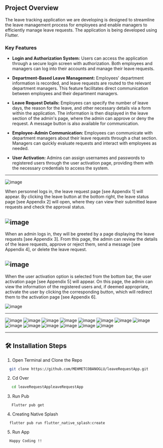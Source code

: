 ## Project Overview

The leave tracking application we are developing is designed to streamline the leave management process for employees and enable managers to efficiently manage leave requests. The application is being developed using Flutter.

### Key Features

- **Login and Authorization System:** Users can access the application through a secure login screen with authorization. Both employees and managers can log into their accounts and manage their leave requests.

- **Department-Based Leave Management:** Employees' department information is recorded, and leave requests are routed to the relevant department managers. This feature facilitates direct communication between employees and their department managers.

- **Leave Request Details:** Employees can specify the number of leave days, the reason for the leave, and other necessary details via a form within the application. The information is then displayed in the leave section of the admin's page, where the admin can approve or deny the request. A message button is also available for communication.

- **Employee-Admin Communication:** Employees can communicate with department managers about their leave requests through a chat section. Managers can quickly evaluate requests and interact with employees as needed.

- **User Activation:** Admins can assign usernames and passwords to registered users through the user activation page, providing them with the necessary credentials to access the system.

---
![image](https://github.com/user-attachments/assets/5e03e893-ac9c-4351-a538-b9f4f348820c)

When personnel logs in, the leave request page [see Appendix 1] will appear. By clicking the leave button at the bottom right, the leave status page [see Appendix 2] will open, where they can view their submitted leave requests and check the approval status.

![image](https://github.com/user-attachments/assets/a1201796-9f59-438d-9ef4-235db1142a88)
---
When an admin logs in, they will be greeted by a page displaying the leave requests [see Appendix 3]. From this page, the admin can review the details of the leave requests, approve or reject them, send a message [see Appendix 4], or delete the leave request.

![image](https://github.com/user-attachments/assets/5e339886-2c26-49ef-8d2a-f5de82cefca7)
---
When the user activation option is selected from the bottom bar, the user activation page [see Appendix 5] will appear. On this page, the admin can view the information of the registered users and, if deemed appropriate, activate the user by clicking the corresponding button, which will redirect them to the activation page [see Appendix 6].

![image](https://github.com/user-attachments/assets/f31b1972-f9de-46bf-b807-fa22730439ca)

---

![image](https://github.com/user-attachments/assets/86bbf5a1-29e2-480e-9a82-a621490bd3b7)
![image](https://github.com/user-attachments/assets/7bae5aef-5330-437d-8c8d-8e907e4064d8)
![image](https://github.com/user-attachments/assets/1b733a59-7747-451e-aa69-cc499ee074da) 
![image](https://github.com/user-attachments/assets/5fb00162-d63b-4570-95d9-dbacebdf9211)
![image](https://github.com/user-attachments/assets/4a1f1b62-29f1-4f0e-92fb-d9bb7e33eb6d)
![image](https://github.com/user-attachments/assets/4affd2e1-4200-4e78-9bb0-c5ff48024a1b)
![image](https://github.com/user-attachments/assets/64c62c76-7939-4458-8b0f-997e83e57a06)
![image](https://github.com/user-attachments/assets/12c60b17-aaf6-497e-8309-7e691342a2fe)
![image](https://github.com/user-attachments/assets/582d22eb-b5b8-4b15-a385-725f6eaf02d7)
![image](https://github.com/user-attachments/assets/4bcff8d3-2d19-42e8-b1b7-413d357d0616)
![image](https://github.com/user-attachments/assets/125dcbd3-9537-44e5-bc1a-8eedf5cc492f)
![image](https://github.com/user-attachments/assets/9f30a77e-434d-42f9-853b-4f30dfd99447)
![image](https://github.com/user-attachments/assets/ce17c27d-415b-4105-81ab-638ddcda60f4)
![image](https://github.com/user-attachments/assets/5cf1e5b9-47bf-49e7-8a23-974ded76ce1f)



---

## 🛠️ Installation Steps


1. Open Terminal and Clone the Repo

```bash
  git clone https://github.com/MEHMETCOBANOGLU/leaveRequestApp.git
```
 2. Cd Over 
 
```bash
   cd leaveRequestAppleaveRequestApp

```
 3. Run Pub
```
   Flutter pub get
```
4. Creating Native Splash
```
  flutter pub run flutter_native_splash:create
```
5. Run App 
```
  Happy Coding !!
```
